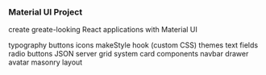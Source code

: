 ### Material UI Project

create greate-looking React applications with Material UI

typography
buttons
icons
makeStyle hook (custom CSS)
themes
text fields
radio buttons
JSON server
grid system
card components
navbar
drawer
avatar
masonry layout

